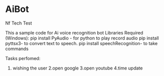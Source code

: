 # AiBot
Nf Tech Test

This a sample code for Ai voice recognition bot
Libraries Required (Windows):
pip install PyAudio - for python to play record audio
pip install pyttsx3-  to convert text to speech.
pip install speechRecognition- to take commands


Tasks perfomed:
1. wishing the user
2.open google
3.open youtube
4.time update
